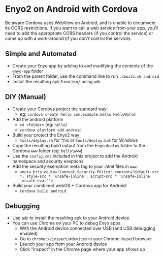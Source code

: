 # Enyo2 on Android with Cordova

Be aware Cordova uses WebView on Android, and is unable to circumvent its CORS restrictions.
If you want to call a web service from your app, you'll need to add the appropriate CORS
headers (if you control the service) or come up with a work-around (if you don't control the service).

## Simple and Automated

- Create your Enyo app by adding to and modifying the contents of the `enyo-app` folder
- From the parent folder, use the command line to run `./build.sh android`
- Install the resulting apk from `bin/` using `adb`

## DIY (Manual)

- Create your Cordova project the standard way:
    - eg: `cordova create hello com.example.hello HelloWorld`
- Add the android platform
    - `cd <folder>` (eg: `hello`)
    - `cordova platform add android`
- Build your project the Enyo2 way:
    - `tools/deploy.sh` for *nix or `tools/deploy.bat` for Windows
- Copy the resulting build output from the Enyo `deploy` folder to the Cordova `www` folder (eg: `hello\www`)
- Use the `config.xml` included in this project to add the Android namespace and security exeptions
- Add the security exemption meta tag to your .html files in `www`:
    - `<meta http-equiv="Content-Security-Policy" content="default-src *; style-src * 'unsafe-inline'; script-src * 'unsafe-inline' 'unsafe-eval'">`
- Build your combined webOS + Cordova app for Android:
    - `cordova build android`

## Debugging

- Use `adb` to install the resulting apk to your Android device.
- You can use Chrome on your PC to debug Enyo apps:
    - With the Android device connected over USB (and USB debugging enabled)
    - Go to `chrome://inspect/#devices` in your Chrome-based browser
    - Launch your app from your Android device
    - Click "inspect" in the Chrome page where your app shows up